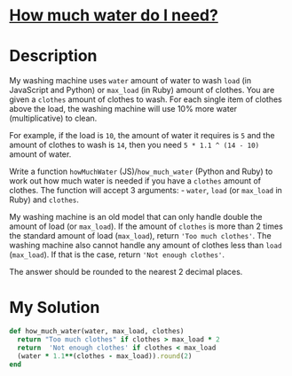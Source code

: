 # [How much water do I need?](https://www.codewars.com/kata/575fa9afee048b293e000287)

# Description
My washing machine uses `water` amount of water to wash `load` (in JavaScript and Python) or `max_load` (in Ruby) amount
of clothes. You are given a `clothes` amount of clothes to wash. For each single item of clothes above the load, the 
washing machine will use 10% more water (multiplicative) to clean.

For example, if the load is `10`, the amount of water it requires is `5` and the amount of clothes to wash is `14`, then
you need `5 * 1.1 ^ (14 - 10)` amount of water.

Write a function `howMuchWater` (JS)/`how_much_water` (Python and Ruby) to work out how much water is needed if you have
a `clothes` amount of clothes. The function will accept 3 arguments: - `water`, `load` (or `max_load` in Ruby) and 
`clothes`.

My washing machine is an old model that can only handle double the amount of load (or `max_load`). If the amount of 
`clothes` is more than 2 times the standard amount of load (`max_load`), return `'Too much clothes'`. The washing 
machine also cannot handle any amount of clothes less than `load` (`max_load`). If that is the case, return 
`'Not enough clothes'`.

The answer should be rounded to the nearest 2 decimal places.

# My Solution
```ruby
def how_much_water(water, max_load, clothes)
  return "Too much clothes" if clothes > max_load * 2
  return  'Not enough clothes' if clothes < max_load
  (water * 1.1**(clothes - max_load)).round(2)
end
```

